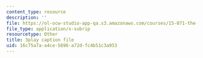 ```yaml
---
content_type: resource
description: ''
file: https://ol-ocw-studio-app-qa.s3.amazonaws.com/courses/15-071-the-analytics-edge-spring-2017/16c75a7aa4ce5696a72dfc4b51c3a953_Cfx7hyAoGL4.vtt
file_type: application/x-subrip
resourcetype: Other
title: 3play caption file
uid: 16c75a7a-a4ce-5696-a72d-fc4b51c3a953
---
```

